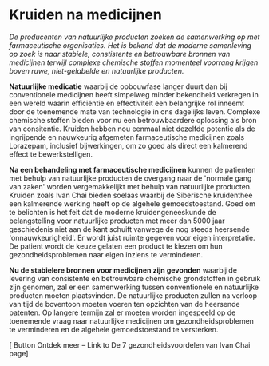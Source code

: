# Kruiden na medicijnen

_De producenten van natuurlijke producten zoeken de samenwerking op met farmaceutische organisaties. Het is bekend dat de moderne samenleving op zoek is naar stabiele, constistente en betrouwbare bronnen van medicijnen terwijl complexe chemische stoffen momenteel voorrang krijgen boven ruwe, niet-gelabelde en natuurlijke producten._ 

**Natuurlijke medicatie** waarbij de opbouwfase langer duurt dan bij conventionele medicijnen heeft simpelweg minder bekendheid verkregen in een wereld waarin efficiëntie en effectiviteit een belangrijke rol inneemt door de toenemende mate van technologie in ons dagelijks leven. Complexe chemische stoffen bieden voor nu een betrouwbaardere oplossing als bron van consitentie. Kruiden hebben nou eenmaal niet dezelfde potentie als de ingrijpende en nauwkeurig afgemeten farmaceutische medicijnen zoals Lorazepam, inclusief bijwerkingen, om zo goed als direct een kalmerend effect te bewerkstelligen. 

**Na een behandeling met farmaceutische medicijnen** kunnen de patienten met behulp van natuurlijke producten de overgang naar de 'normale gang van zaken' worden vergemakkelijkt met behulp van natuurlijke producten. Kruiden zoals Ivan Chai bieden soelaas waarbij de Siberische kruidenthee een kalmerende werking heeft op de algehele gemoedstoestand. Goed om te belichten is het feit dat de moderne kruidengeneeskunde de belangstelling voor natuurlijke producten met meer dan 5000 jaar geschiedenis niet aan de kant schuift vanwege de nog steeds heersende 'onnauwkeurigheid'. Er wordt juist ruimte gegeven voor eigen interpretatie. De patient wordt de keuze gelaten een product te kiezen om hun gezondheidsproblemen naar eigen inziens te verminderen.

**Nu de stabielere bronnen voor medicijnen zijn gevonden** waarbij de levering van consistente en betrouwbare chemische grondstoffen in gebruik zijn genomen, zal er een samenwerking tussen conventionele en natuurlijke producten moeten plaatsvinden. De natuurlijke producten zullen na verloop van tijd de boventoon moeten voeren ten opzichten van de heersende patenten. Op langere termijn zal er moeten worden ingespeeld op de toenemende vraag naar natuurlijke medicijnen om gezondheidsproblemen te verminderen en de algehele gemoedstoestand te versterken. 


[ Button Ontdek meer – Link to De 7 gezondheidsvoordelen van Ivan Chai page]

